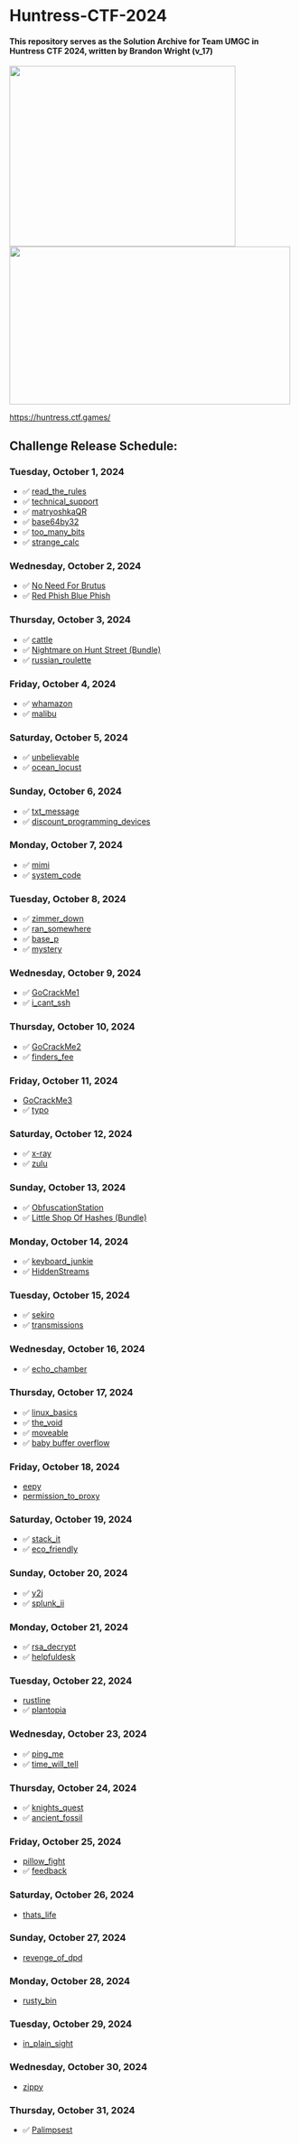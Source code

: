 # Huntress-CTF-2024
#### This repository serves as the Solution Archive for Team UMGC in Huntress CTF 2024, written by Brandon Wright (v_17)

<img src="./`dump/`extra/huntress-ctf-2024-homepage.png" width="400" height="320">  

<img src="./`dump/`extra/UMGC_Huntress CTF 2024 CERTIFICATE.png" width="497" height="280">  

https://huntress.ctf.games/ 

## Challenge Release Schedule:  

### Tuesday, October 1, 2024
- ✅ [read_the_rules](./`dump/Read%20The%20Rules)
- ✅ [technical_support](./`dump/`extra/technical-support-ss1.png)
- ✅ [matryoshkaQR](./`dump/MatryoshkaQR)
- ✅ [base64by32](./`dump/Base64by32)
- ✅ [too_many_bits](./`dump/Too%20Many%20Bits)
- ✅ [strange_calc](./[Malware]/Strange%20Calc)

### Wednesday, October 2, 2024
- ✅ [No Need For Brutus](./`dump/No%20Need%20For%20Brutus)
- ✅ [Red Phish Blue Phish](./[Miscellanous]/Red%20Phish%20Blue%20Phish)

### Thursday, October 3, 2024
- ✅ [cattle](./`dump/Cattle)
- ✅ [Nightmare on Hunt Street (Bundle)](./[Forensics]/Nightmare%20on%20Hunt%20Street)
- ✅ [russian_roulette](./[Malware]/Russian%20Roulette)

### Friday, October 4, 2024
- ✅ [whamazon](./`dump/Whamazon)
- ✅ [malibu](./[Miscellanous]/Malibu)

### Saturday, October 5, 2024
- ✅ [unbelievable](./`dump/Unbelievable)
- ✅ [ocean_locust](./[Reverse%20Engineering]/Ocean%20Locust)

### Sunday, October 6, 2024
- ✅ [txt_message](./[Warmups]/TXT%20Message)
- ✅ [discount_programming_devices](./[Malware]/Discount%20Programming%20Devices)

### Monday, October 7, 2024
- ✅ [mimi](./`dump/Mimi)
- ✅ [system_code](./[Miscellanous]/System%20Code)

### Tuesday, October 8, 2024
- ✅ [zimmer_down](./`dump/Zimmer%20Down)
- ✅ [ran_somewhere](./`dump/Ran%20Somewhere)
- ✅ [base_p](./`dump/Base-p-)
- ✅ [mystery](./[Warmups]/Mystery)

### Wednesday, October 9, 2024
- ✅ [GoCrackMe1](./[Reverse%20Engineering]/GoCrackMe1)
- ✅ [i_cant_ssh](./[Warmups]/I%20Can't%20SSH)

### Thursday, October 10, 2024
- ✅ [GoCrackMe2](./[Reverse%20Engineering]/GoCrackMe2)
- ✅ [finders_fee](./`dump/Finder's%20Fee)

### Friday, October 11, 2024
- [GoCrackMe3](./`dump/GoCrackMe3)
- ✅ [typo](./[Warmups]/Typo)

### Saturday, October 12, 2024
- ✅ [x-ray](./`dump/X-Ray)
- ✅ [zulu](./`dump/Zulu)

### Sunday, October 13, 2024
- ✅ [ObfuscationStation](./`dump/Obfuscation%20Station)
- ✅ [Little Shop Of Hashes (Bundle)](./`dump/Little%20Shop%20of%20Hashes)

### Monday, October 14, 2024
- ✅ [keyboard_junkie](./`dump/Keyboard%20Junkie)
- ✅ [HiddenStreams](./`dump/Hidden%20Streams)

### Tuesday, October 15, 2024
- ✅ [sekiro](./[Miscellanous]/Sekiro)
- ✅ [transmissions](./[Miscellanous]/1200%20Transmissions)

### Wednesday, October 16, 2024
- ✅ [echo_chamber](./[Scripting]/Echo%20Chamber)
    
### Thursday, October 17, 2024
- ✅ [linux_basics](./[Miscellanous]/Linux%20Basics)
- ✅ [the_void](./[Warmups]/The%20Void)
- ✅ [moveable](./[Web]/MOVEable)
- ✅ [baby buffer overflow](./[Binary%20Exploitation]/Baby%20Buf%20Ov%20-%20x32)

### Friday, October 18, 2024
- [eepy](./`dump/Eepy)
- [permission_to_proxy](./`dump/Permission%20to%20Proxy)

### Saturday, October 19, 2024
- ✅ [stack_it](./[Reverse%20Engineering]/Stack%20It)
- ✅ [eco_friendly](./[Malware]/Eco%20Friendly)

### Sunday, October 20, 2024
- ✅ [y2j](./`dump/Y2J)
- ✅ [splunk_ii](./[Forensics]/Backdoored%20Splunk%20II)

### Monday, October 21, 2024
- ✅ [rsa_decrypt](./`dump/Strive%20Marish%20Leadman%20TypeCDR)
- ✅ [helpfuldesk](./[Web]/HelpfulDesk)

### Tuesday, October 22, 2024
- [rustline](./`dump/Rustline)
- ✅ [plantopia](./[Web]/Plantopia)

### Wednesday, October 23, 2024
- ✅ [ping_me](./[Malware]/Ping%20Me)
- ✅ [time_will_tell](./[Miscellanous]/Time%20Will%20Tell)

### Thursday, October 24, 2024
- ✅ [knights_quest](./[Reverse%20Engineering]/Knight's%20Quest)
- ✅ [ancient_fossil](./[Forensics]/Ancient%20Fossil)

### Friday, October 25, 2024
- [pillow_fight](./`dump/PillowFight)
- ✅ [feedback](./`dump/`extra/feedback-ss1.png)

### Saturday, October 26, 2024
- [thats_life](./`dump/That's%20Life)

### Sunday, October 27, 2024
- [revenge_of_dpd](./`dump/Revenge%20of%20Discount%20Programming%20Devices)

### Monday, October 28, 2024
- [rusty_bin](./`dump/Rusty%20Bin)

### Tuesday, October 29, 2024
- [in_plain_sight](./`dump/In%20Plain%20Sight)

### Wednesday, October 30, 2024
- [zippy](./`dump/Zippy)

### Thursday, October 31, 2024
- ✅ [Palimpsest](./[Malware]/Palimpsest)
